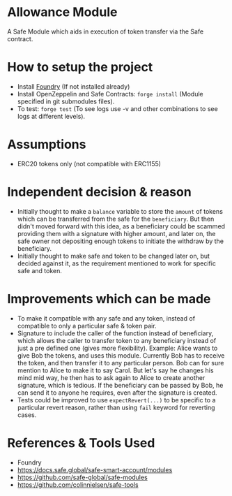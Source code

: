 # Allowance Module
A Safe Module which aids in execution of token transfer via the Safe contract.

# How to setup the project
- Install [Foundry](https://book.getfoundry.sh/getting-started/installation) (If not installed already)
- Install OpenZeppelin and Safe Contracts: `forge install` (Module specified in git submodules files).
- To test: `forge test` (To see logs use -v and other combinations to see logs at different levels).

# Assumptions
- ERC20 tokens only (not compatible with ERC1155)

# Independent decision & reason
- Initially thought to make a `balance` variable to store the `amount` of tokens which can be transferred from the safe for the `beneficiary`. But then didn't moved forward with this idea, as a beneficiary could be scammed providing them with a signature with higher amount, and later on, the safe owner not depositing enough tokens to initiate the withdraw by the beneficiary.
- Initially thought to make safe and token to be changed later on, but decided against it, as the requirement mentioned to work for specific safe and token.

# Improvements which can be made
- To make it compatible with any safe and any token, instead of compatible to only a particular safe & token pair.
- Signature to include the caller of the function instead of beneficiary, which allows the caller to transfer token to any beneficiary instead of just a pre defined one (gives more flexibility). Example: Alice wants to give Bob the tokens, and uses this module. Currently Bob has to receive the token, and then transfer it to any particular person. Bob can for sure mention to Alice to make it to say Carol. But let's say he changes his mind mid way, he then has to ask again to Alice to create another signature, which is tedious. If the beneficiary can be passed by Bob, he can send it to anyone he requires, even after the signature is created.
- Tests could be improved to use `expectRevert(...)` to be specific to a particular revert reason, rather than using `fail` keyword for reverting cases.

# References & Tools Used
- Foundry
- https://docs.safe.global/safe-smart-account/modules
- https://github.com/safe-global/safe-modules
- https://github.com/colinnielsen/safe-tools
